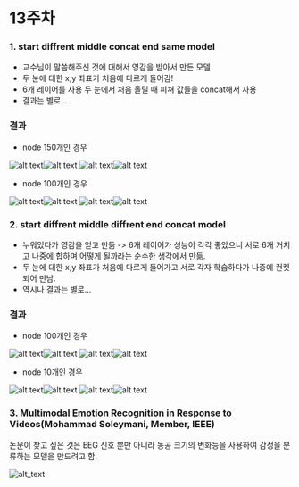 13주차
=====

### 1. start diffrent middle concat end same model  

* 교수님이 말씀해주신 것에 대해서 영감을 받아서 만든 모델
* 두 눈에 대한 x,y 좌표가 처음에 다르게 들어감!  
* 6개 레이어를 사용 두 눈에서 처음 올릴 때 피쳐 값들을 concat해서 사용
* 결과는 별로...  

### 결과 

* node 150개인 경우  

![alt text](node_150_size_64_epoch_5000_khc11_bilearn/khc1_correct0.jpg)![alt text](node_150_size_64_epoch_5000_khc11_bilearn/khc1_correct.jpg)
![alt text](node_150_size_64_epoch_5000_khc11_bilearn/khc1_correct2.jpg)![alt text](node_150_size_64_epoch_5000_khc11_bilearn/khc1_correct3.jpg)

* node 100개인 경우

![alt text](node_100_size_64_epoch_5000_khc11_bilearn/khc1_correct0.jpg)![alt text](node_100_size_64_epoch_5000_khc11_bilearn/khc1_correct.jpg)
![alt text](node_100_size_64_epoch_5000_khc11_bilearn/khc1_correct2.jpg)![alt text](node_100_size_64_epoch_5000_khc11_bilearn/khc1_correct3.jpg)

### 2. start diffrent middle diffrent end concat model 

* 누워있다가 영감을 얻고 만듦 -> 6개 레이어가 성능이 각각 좋았으니 서로 6개 거치고 나중에 합하며 어떻게 될까라는 순수한 생각에서 만듦.
* 두 눈에 대한 x,y 좌표가 처음에 다르게 들어가고 서로 각자 학습하다가 나중에 컨켓되어 만남.
* 역시나 결과는 별로...

### 결과 

* node 100개인 경우

![alt text](node_100_size_128_epoch_5000_khc11_twomodel/khc1_correct0.jpg)![alt text](node_100_size_128_epoch_5000_khc11_twomodel/khc1_correct.jpg)
![alt text](node_100_size_128_epoch_5000_khc11_twomodel/khc1_correct2.jpg)![alt text](node_100_size_128_epoch_5000_khc11_twomodel/khc1_correct3.jpg)

* node 10개인 경우

![alt text](node_10_size_128_epoch_5000_khc11_twomodel/khc1_correct0.jpg)![alt text](node_10_size_128_epoch_5000_khc11_twomodel/khc1_correct.jpg)
![alt text](node_10_size_128_epoch_5000_khc11_twomodel/khc1_correct2.jpg)![alt text](node_10_size_128_epoch_5000_khc11_twomodel/khc1_correct3.jpg)

### 3. Multimodal Emotion Recognition in Response to Videos(Mohammad Soleymani, Member, IEEE)

  논문이 찾고 싶은 것은 EEG 신호 뿐만 아니라 동공 크기의 변화등을 사용하여 감정을 분류하는 모델을 만드려고 함.
  
![alt_text](eye.png)

 
